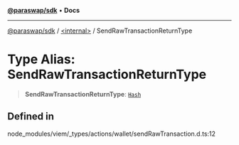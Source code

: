 [**@paraswap/sdk**](../../README.md) • **Docs**

***

[@paraswap/sdk](../../globals.md) / [\<internal\>](../README.md) / SendRawTransactionReturnType

# Type Alias: SendRawTransactionReturnType

> **SendRawTransactionReturnType**: [`Hash`](Hash.md)

## Defined in

node\_modules/viem/\_types/actions/wallet/sendRawTransaction.d.ts:12
